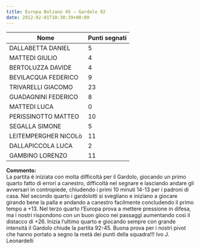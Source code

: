 ```yaml
---
title: Europa Bolzano 45 – Gardolo 92
date: 2012-02-01T10:30:39+00:00
---
```


| **Nome** | **Punti segnati** |
| -------- | ----------------- |
| DALLABETTA DANIEL | 5 |
| MATTEDI GIULIO | 4 |
| BERTOLUZZA DAVIDE | 4 |
| BEVILACQUA FEDERICO | 9 |
| TRIVARELLI GIACOMO | 23 |
| GUADAGNINI FEDERICO | 8 |
| MATTEDI LUCA | 0 |
| PERISSINOTTO MATTEO | 10 |
| SEGALLA SIMONE | 5 |
| LEITEMPERGHER NICOLò | 11 |
| DALLAPICCOLA LUCA | 2 |
| GAMBINO LORENZO | 11 |

**Commento:**  
La partita è iniziata con molta difficoltà per il Gardolo, giocando un primo quarto fatto di errori a canestro, difficoltà nel segnare e lasciando andare gli avversari in contropiede, chiudendo i primi 10 minuti 14-13 per i padroni di casa. Nel secondo quarto i gardolotti si svegliano e iniziano a giocare girando bene la palla e andando a canestro facilmente concludendo il primo tempo a +13. Nel terzo quarto l’Europa prova a mettere pressione in difesa, ma i nostri rispondono con un buon gioco nei passaggi aumentando così il distacco di +26. Inizia l’ultimo quarto e giocando sempre con grande intensità il Gardolo chiude la partita 92-45. Buona prova per i nostri pivot che hanno portato a segno la metà dei punti della squadra!!! Ivo J. Leonardelli